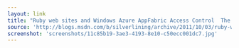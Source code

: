 ```yaml
---
layout: link
title: "Ruby web sites and Windows Azure AppFabric Access Control  The Silver Lining Blog"
source: 'http://blogs.msdn.com/b/silverlining/archive/2011/10/03/ruby-web-sites-and-windows-azure-appfabric-access-control.aspx'
screenshot: 'screenshots/11c85b19-3ae3-4193-8e10-c50ecc001dc7.jpg'
---
```


